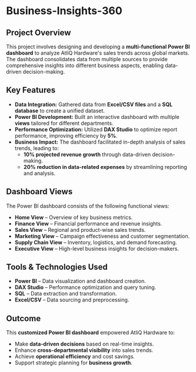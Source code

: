 # Business-Insights-360

## Project Overview  
This project involves designing and developing a **multi-functional Power BI dashboard** to analyze AtliQ Hardware's sales trends across global markets. The dashboard consolidates data from multiple sources to provide comprehensive insights into different business aspects, enabling data-driven decision-making.  

## Key Features  
- **Data Integration:** Gathered data from **Excel/CSV files** and a **SQL database** to create a unified dataset.  
- **Power BI Development:** Built an interactive dashboard with multiple **views** tailored for different departments.  
- **Performance Optimization:** Utilized **DAX Studio** to optimize report performance, improving efficiency by **5%**.  
- **Business Impact:** The dashboard facilitated in-depth analysis of sales trends, leading to:  
  - **10% projected revenue growth** through data-driven decision-making.  
  - **20% reduction in data-related expenses** by streamlining reporting and analysis.  

## Dashboard Views  
The Power BI dashboard consists of the following functional views:  
- **Home View** – Overview of key business metrics.  
- **Finance View** – Financial performance and revenue insights.  
- **Sales View** – Regional and product-wise sales trends.  
- **Marketing View** – Campaign effectiveness and customer segmentation.  
- **Supply Chain View** – Inventory, logistics, and demand forecasting.  
- **Executive View** – High-level business insights for decision-makers.  

## Tools & Technologies Used  
- **Power BI** – Data visualization and dashboard creation.  
- **DAX Studio** – Performance optimization and query tuning.  
- **SQL** – Data extraction and transformation.  
- **Excel/CSV** – Data sourcing and preprocessing.  

## Outcome  
This **customized Power BI dashboard** empowered AtliQ Hardware to:  
- Make **data-driven decisions** based on real-time insights.  
- Enhance **cross-departmental visibility** into sales trends.  
- Achieve **operational efficiency** and cost savings.  
- Support strategic planning for **business growth**.  


